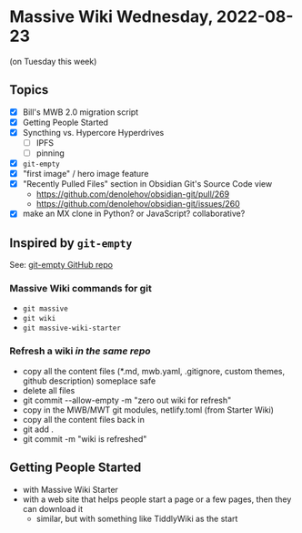 # Massive Wiki Wednesday, 2022-08-23

(on Tuesday this week)

## Topics

- [x] Bill's MWB 2.0 migration script
- [x] Getting People Started
- [x] Syncthing vs. Hypercore Hyperdrives
    - [ ] IPFS
    - [ ] pinning
- [x] `git-empty`
- [x] "first image" / hero image feature
- [x] "Recently Pulled Files" section in Obsidian Git's Source Code view
    - https://github.com/denolehov/obsidian-git/pull/269
    - https://github.com/denolehov/obsidian-git/issues/260
- [x] make an MX clone in Python? or JavaScript? collaborative?

## Inspired by `git-empty`

See: [git-empty GitHub repo](https://github.com/pendashteh/git-empty)

### Massive Wiki commands for git

- `git massive`
- `git wiki`
- `git massive-wiki-starter`

### Refresh a wiki _in the same repo_

- copy all the content files (\*.md, mwb.yaml, .gitignore, custom themes, github description) someplace safe
- delete all files
- git commit --allow-empty -m "zero out wiki for refresh"
- copy in the MWB/MWT git modules, netlify.toml (from Starter Wiki)
- copy all the content files back in
- git add .
- git commit -m "wiki is refreshed"


## Getting People Started

- with Massive Wiki Starter
- with a web site that helps people start a page or a few pages, then they can download it
    - similar, but with something like TiddlyWiki as the start